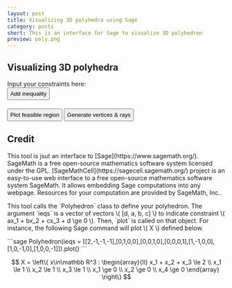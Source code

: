 ```yaml
---
layout: post
title: Visualizing 3D polyhedra using Sage
category: posts
short: This is an interface for Sage to visualize 3D polyhedron
preview: poly.png
---
```


## Visualizing 3D polyhedra

<style>
.sagecell_editor, .sagecell_evalButton {
    display: none;
}
.sagecell_sessionOutput {
    border: none;
}
#sage iframe {
    width: 100% !important;
}
#inequality_form input[type="text"], #inequality_form select {
    width: 50px;
    padding: 5px;
    text-align: right;
}
#inequality_form input[type="button"] {
    padding: 5px;
}
#inequalities {
    margin-top: 20px;
    margin-bottom: 20px;
}
</style>

<script src="https://sagecell.sagemath.org/static/embedded_sagecell.js"></script>
<script src="/public/js/sage_visu.js"></script>

<div id="inequality_model" style="display:none;">
    <input type="text" class="coeff_x_1" value="0" onFocusIn="handleFocusIn(this)" onFocusOut="handleFocusOut(this)" /> x_1 + 
    <input type="text" class="coeff_x_2" value="0" onFocusIn="handleFocusIn(this)" onFocusOut="handleFocusOut(this)" /> x_2 + 
    <input type="text" class="coeff_x_3" value="0" onFocusIn="handleFocusIn(this)" onFocusOut="handleFocusOut(this)" /> x_3
    <select class="sign" >
        <option><=</option>
        <option>>=</option>
        <option>=</option>
    </select>
    <input type="text" class="rhs" value="0"  onFocusIn="handleFocusIn(this)" onFocusOut="handleFocusOut(this)"/>
    <input type="button" value="Remove" onClick="remove_inequality(this)" />
</div>

<div id="inequality_form">
    Input your constraints here: <br />
    <input type="button" value="Add inequality" onClick="add_inequality()" />   
    <div id="inequalities"></div>
    <input type="button" value="Plot feasible region" onClick="plot()" />
    <input type="button" value="Generate vertices & rays" onClick="vertices()" />
</div>

<div id="sage">
    <script type="text/x-sage">
        Polyhedron(ieqs = [[0,0,0,0]]).plot()
    </script>
</div>


## Credit

<p>
This tool is jsut an interface to [Sage](https://www.sagemath.org/). SageMath is a free open-source mathematics software system licensed under the GPL. [SageMathCell](https://sagecell.sagemath.org/) project is an easy-to-use web interface to a free open-source mathematics software system SageMath. It allows embedding Sage computations into any webpage. Resources for your computation are provided by SageMath, Inc.. 
</p>
<p>
    This tool calls the `Polyhedron` class to define your polyhedron. The argument `ieqs` is a vector of vectors \( [d, a, b, c] \) to indicate constraint \( ax_1 + bx_2 + cx_3 + d \ge 0 \). Then, `plot` is called on that object. For instance, the following Sage command will plot \( X \) defined below.
</p>
```sage
Polyhedron(ieqs = [[2,-1,-1,-1],[0,1,0,0],[0,0,1,0],[0,0,0,1],[1,-1,0,0],[1,0,-1,0],[1,0,0,-1]]).plot()
```

$$ X = \left\{ x\in\mathbb R^3 : \begin{array}{ll} 
    x_1 + x_2 + x_3 \le 2 \\
    x_1 \le 1 \\
    x_2 \le 1 \\
    x_3 \le 1 \\
    x_1 \ge 0 \\
    x_2 \ge 0 \\
    x_4 \ge 0
\end{array} \right\} $$

